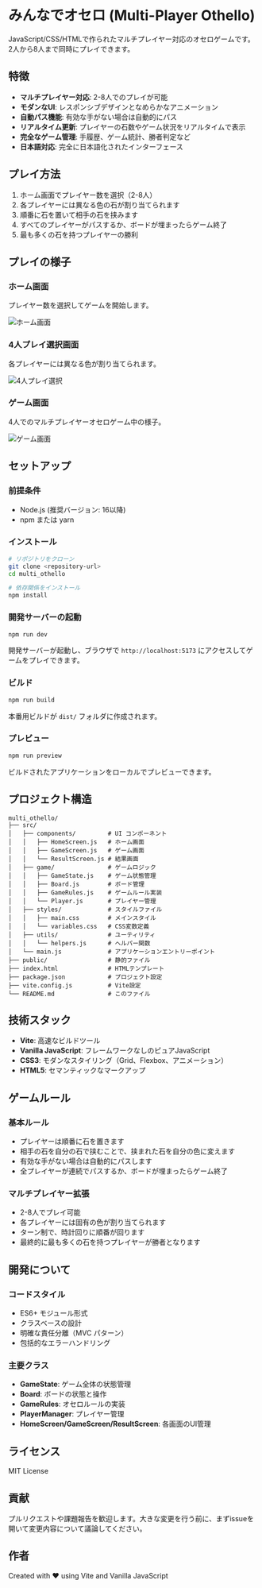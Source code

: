 # みんなでオセロ (Multi-Player Othello)

JavaScript/CSS/HTMLで作られたマルチプレイヤー対応のオセロゲームです。2人から8人まで同時にプレイできます。

## 特徴

- **マルチプレイヤー対応**: 2-8人でのプレイが可能
- **モダンなUI**: レスポンシブデザインとなめらかなアニメーション
- **自動パス機能**: 有効な手がない場合は自動的にパス
- **リアルタイム更新**: プレイヤーの石数やゲーム状況をリアルタイムで表示
- **完全なゲーム管理**: 手履歴、ゲーム統計、勝者判定など
- **日本語対応**: 完全に日本語化されたインターフェース

## プレイ方法

1. ホーム画面でプレイヤー数を選択（2-8人）
2. 各プレイヤーには異なる色の石が割り当てられます
3. 順番に石を置いて相手の石を挟みます
4. すべてのプレイヤーがパスするか、ボードが埋まったらゲーム終了
5. 最も多くの石を持つプレイヤーの勝利

## プレイの様子

### ホーム画面
プレイヤー数を選択してゲームを開始します。

![ホーム画面](docs/img/home-screen.png)

### 4人プレイ選択画面
各プレイヤーには異なる色が割り当てられます。

![4人プレイ選択](docs/img/home-screen-4players.png)

### ゲーム画面
4人でのマルチプレイヤーオセロゲーム中の様子。

![ゲーム画面](docs/img/game-screen-4players.png)

## セットアップ

### 前提条件

- Node.js (推奨バージョン: 16以降)
- npm または yarn

### インストール

```bash
# リポジトリをクローン
git clone <repository-url>
cd multi_othello

# 依存関係をインストール
npm install
```

### 開発サーバーの起動

```bash
npm run dev
```

開発サーバーが起動し、ブラウザで `http://localhost:5173` にアクセスしてゲームをプレイできます。

### ビルド

```bash
npm run build
```

本番用ビルドが `dist/` フォルダに作成されます。

### プレビュー

```bash
npm run preview
```

ビルドされたアプリケーションをローカルでプレビューできます。

## プロジェクト構造

```
multi_othello/
├── src/
│   ├── components/         # UI コンポーネント
│   │   ├── HomeScreen.js   # ホーム画面
│   │   ├── GameScreen.js   # ゲーム画面
│   │   └── ResultScreen.js # 結果画面
│   ├── game/               # ゲームロジック
│   │   ├── GameState.js    # ゲーム状態管理
│   │   ├── Board.js        # ボード管理
│   │   ├── GameRules.js    # ゲームルール実装
│   │   └── Player.js       # プレイヤー管理
│   ├── styles/             # スタイルファイル
│   │   ├── main.css        # メインスタイル
│   │   └── variables.css   # CSS変数定義
│   ├── utils/              # ユーティリティ
│   │   └── helpers.js      # ヘルパー関数
│   └── main.js             # アプリケーションエントリーポイント
├── public/                 # 静的ファイル
├── index.html              # HTMLテンプレート
├── package.json            # プロジェクト設定
├── vite.config.js          # Vite設定
└── README.md               # このファイル
```

## 技術スタック

- **Vite**: 高速なビルドツール
- **Vanilla JavaScript**: フレームワークなしのピュアJavaScript
- **CSS3**: モダンなスタイリング（Grid、Flexbox、アニメーション）
- **HTML5**: セマンティックなマークアップ

## ゲームルール

### 基本ルール
- プレイヤーは順番に石を置きます
- 相手の石を自分の石で挟むことで、挟まれた石を自分の色に変えます
- 有効な手がない場合は自動的にパスします
- 全プレイヤーが連続でパスするか、ボードが埋まったらゲーム終了

### マルチプレイヤー拡張
- 2-8人でプレイ可能
- 各プレイヤーには固有の色が割り当てられます
- ターン制で、時計回りに順番が回ります
- 最終的に最も多くの石を持つプレイヤーが勝者となります

## 開発について

### コードスタイル
- ES6+ モジュール形式
- クラスベースの設計
- 明確な責任分離（MVC パターン）
- 包括的なエラーハンドリング

### 主要クラス

- **GameState**: ゲーム全体の状態管理
- **Board**: ボードの状態と操作
- **GameRules**: オセロルールの実装
- **PlayerManager**: プレイヤー管理
- **HomeScreen/GameScreen/ResultScreen**: 各画面のUI管理

## ライセンス

MIT License

## 貢献

プルリクエストや課題報告を歓迎します。大きな変更を行う前に、まずissueを開いて変更内容について議論してください。

## 作者

Created with ❤️ using Vite and Vanilla JavaScript